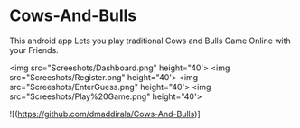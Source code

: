 # Cows-And-Bulls
This android app Lets you play traditional Cows and Bulls Game Online with your Friends.

<img src="Screeshots/Dashboard.png" height="40'>
<img src="Screeshots/Register.png" height="40'>
<img src="Screeshots/EnterGuess.png" height="40'>
<img src="Screeshots/Play%20Game.png" height="40'>

![(https://github.com/dmaddirala/Cows-And-Bulls)]
